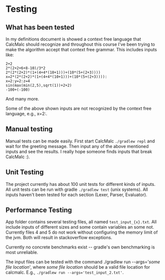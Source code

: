 # Testing

## What has been tested

In my definitions document is showed a context free language that CalcMalc should recognize and throughout this course I've been trying to make the algorithm accept that context free grammar.
This includes inputs like:

```
2+2
2*(2+2+6+8-10)/3*2
2*(2*(2+2)*(1+(4+4*(10+1)))+(10*(5+(2+3))))
x=2*(2*(2+2)*(1+(4+4*(10+1)))+(10*(5+(2+3)))):
x=2:y=2:z=4
sin(max(min(2,5),sqrt(1))+2+2)
-100+(-100)
```
And many more.

Some of the above shown inputs are not recognized by the context free language, e.g., x=2:.  

## Manual testing

Manual tests can be made easily. First start CalcMalc `./gradlew repl` and wait for the greeting message. Then input any of the above mentioned inputs and see the results. I really hope someone finds inputs that break CalcMalc :).

## Unit Testing

The project currently has about 100 unit tests for different kinds of inputs. All unit tests can be run with gradle `./gradlew test` (unix systems).
All inputs haven't been tested for each section (Lexer, Parser, Evaluator).

## Performance Testing

App folder contains several testing files, all named `test_input_{x}.txt`. All include inputs of different sizes and some contain variables an some not. Currently files 4 and 5 do not work without configuring the memory limit of the jvm. Both will result in stackoverflow exceptions.

Currently no concrete benchmarks exist -- gradle's own benchmarking is most unreliable.

The input files can be tested with the command ./gradlew run --args='_some file location_', where _some file location_ should be a valid file location for calcmalc. E.g., 
`./gradlew run --args='test_input_2.txt'`.

## 
